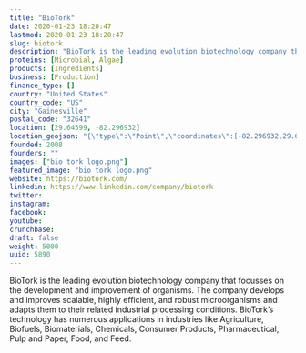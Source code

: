 ```yaml
---
title: "BioTork"
date: 2020-01-23 18:20:47
lastmod: 2020-01-23 18:20:47
slug: biotork
description: "BioTork is the leading evolution biotechnology company that focusses on the development and improvement of organisms. The company develops and improves scalable, highly efficient, and robust microorganisms and adapts them to their related industrial processing conditions. BioTork’s technology has numerous applications in industries like Agriculture, Biofuels, Biomaterials, Chemicals, Consumer Products, Pharmaceutical, Pulp and Paper, Food, and Feed."
proteins: [Microbial, Algae]
products: [Ingredients]
business: [Production]
finance_type: []
country: "United States"
country_code: "US"
city: "Gainesville"
postal_code: "32641"
location: [29.64599, -82.296932]
location_geojson: "{\"type\":\"Point\",\"coordinates\":[-82.296932,29.64599]}"
founded: 2008
founders: ""
images: ["bio tork logo.png"]
featured_image: "bio tork logo.png"
website: https://biotork.com/
linkedin: https://www.linkedin.com/company/biotork
twitter: 
instagram: 
facebook: 
youtube: 
crunchbase: 
draft: false
weight: 5000
uuid: 5890
---
```

BioTork is the leading evolution biotechnology company that focusses on the development and improvement of organisms. The company develops and improves scalable, highly efficient, and robust microorganisms and adapts them to their related industrial processing conditions. BioTork’s technology has numerous applications in industries like Agriculture, Biofuels, Biomaterials, Chemicals, Consumer Products, Pharmaceutical, Pulp and Paper, Food, and Feed.

